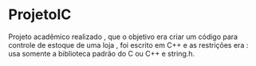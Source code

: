 # ProjetoIC
Projeto acadêmico realizado , que o objetivo era criar um código para controle de estoque de uma loja , foi escrito em C++ e as restrições era : usa somente a biblioteca padrão do C ou C++ e string.h.
